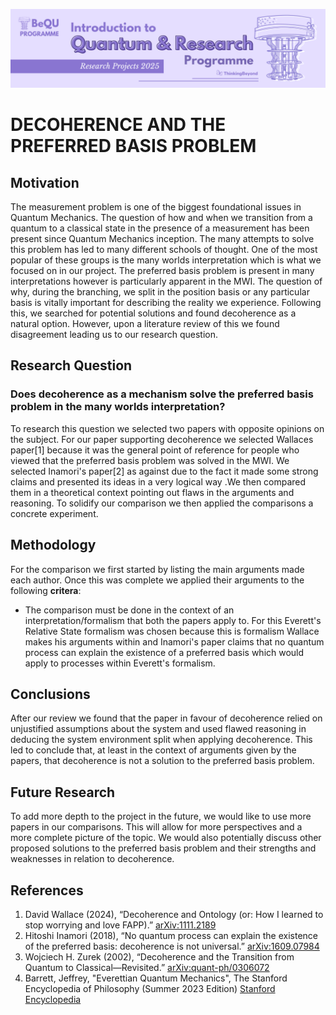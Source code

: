 ![BeyondQuantum Banner for Research Projects](../BeyondQuantum_Banner_Research_Projects_2025.png)

# DECOHERENCE AND THE PREFERRED BASIS PROBLEM

## Motivation
The measurement problem is one of the biggest foundational issues in Quantum Mechanics. The question of how and when we transition from a quantum to a classical state in the presence
of a measurement has been present since Quantum Mechanics inception. The many attempts to solve this problem has led to many different schools of thought. One of the most popular of these
groups is the many worlds interpretation which is what we focused on in our project.
The preferred basis problem is present in many interpretations however is particularly apparent in the MWI. The question of why, during the branching, we split in the position basis or any particular
basis is vitally important for describing the reality we experience. Following this, we searched for potential solutions and found decoherence as a natural option. However, upon a literature review of this
we found disagreement leading us to our research question.

## Research Question
### Does decoherence as a mechanism solve the preferred basis problem in the many worlds interpretation?
To research this question we selected two papers with opposite opinions on the subject. For our paper supporting decoherence we selected Wallaces paper[1] because it was the general point of reference for people who viewed that the preferred basis problem was solved in the MWI. We selected Inamori's paper[2] as against due to the fact it made some strong claims and presented its ideas in a very logical way .We then compared them in a theoretical context pointing out flaws in the arguments and reasoning. To solidify our comparison we then applied the comparisons a concrete experiment.

## Methodology
For the comparison we first started by listing the main arguments made each author. Once this was complete we applied their arguments to the following **critera**:
- The comparison must be done in the context of an interpretation/formalism that both the papers apply to. For this Everett's Relative State formalism was chosen because this is formalism Wallace makes his arguments within and Inamori's paper claims that no quantum process can explain the existence of a preferred basis which would apply to processes within Everett's formalism.

## Conclusions
After our review we found that the paper in favour of decoherence relied on unjustified assumptions about the system and used flawed reasoning in deducing the system environment split when applying
decoherence. This led to conclude that, at least in the context of arguments given by the papers, that decoherence is not a solution to the preferred basis problem.

## Future Research
To add more depth to the project in the future, we would like to use more papers in our comparisons. This will allow for more perspectives and a more complete picture of the topic. We would also
potentially discuss other proposed solutions to the preferred basis problem and their strengths and weaknesses in relation to decoherence.

## References
1. David Wallace (2024), “Decoherence and Ontology (or: How I learned to stop worrying and love FAPP).” [arXiv:1111.2189](https://arxiv.org/abs/1111.2189)
2. Hitoshi Inamori (2018), “No quantum process can explain the existence of the preferred basis: decoherence is not universal.” [arXiv:1609.07984](https://arxiv.org/abs/1609.07984)
3. Wojciech H. Zurek (2002), “Decoherence and the Transition from Quantum to Classical—Revisited.” [arXiv:quant-ph/0306072](https://arxiv.org/pdf/quant-ph/0306072)
4. Barrett, Jeffrey, "Everettian Quantum Mechanics", The Stanford Encyclopedia of Philosophy (Summer 2023 Edition) [Stanford Encyclopedia](https://plato.stanford.edu/entries/qm-everett/)

